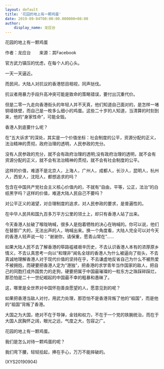 ```yaml
---
layout: default
title: '花园的地上有一颗鸡蛋'
date: 2019-09-04T00:00:00.000000+08:00
author:
    display_name: 龙应台
---
```


花园的地上有一颗鸡蛋

作者：龙应台　　来源：其Facebook

官方武力镇压的忧虑，在每个人的心头。

一天一天逼近。

而民间，大陆人对抗议的香港怒目相视，同声挞伐。

抗议者用暴力手段升高冲突可能是致命的策略错误，要付出沉重代价。

但是二零一九走向香港街头的年轻人并不天真，他们知道自己面对的，是怎样一堵铜墙铁壁，而自己是一枚多么细小的鸡蛋。这些二十岁的人知道，当清算的时刻到来，他的“身家性命”，可能全毁。

香港人到底要什么呢？

在“五大诉求”的深处，其实是一个价值坐标：社会制度的公平，资源分配的正义，法治精神的贯彻，政府治理的透明，人民参政的充分。

没有人民参政的充分，就不会有政府治理的透明;没有政府治理的透明，就不会有资源分配的正义，就不会有法治精神的贯彻，就不会有社会制度的公平。

这样的价值，难道不是北京人，上海人，广州人，成都人，长沙人，昆明人，杭州人，西安人，沈阳人，都想追求的吗？

包含在中国共产党社会主义核心价值内的，不就有“自由，平等，公正，法治”的白纸黑字吗？这样的价值，难道大陆人民自己不要吗？

对公平正义的渴望，对合理制度的追求，对人民参政的要求，是普遍性的。

在中华人民共和国九百多万平方公里的领土上，却只有香港人站了出来。

今天香港人扯破了喉咙呐喊，很多人是抱着牺牲的决心在呐喊的。你可以说，他们在替那广大的，无法出声的人，呐喊出来。换一个角度看，大陆人完全可以对今天的香港人轻声说一句：“谢谢你，请保重，愿青山常在”……

如果大陆人民不去了解香港的筚路褴褛艰辛历史，不去认识香港人本有的浓厚原乡情义，不去认真思考一向以“和理非”闻名全球的香港人为什么被逼向了街头，不去真诚地理解香港人对于现代价值的坚持在乎，不去谦虚地反省自己为什么不被热爱不被拥抱，而硬要把香港人定为“港独”，把香港的求学青年当作国家的敌人，把自己的同胞打成外国势力的走狗，硬要把属于中国最璀璨的一粒东方之珠踩碎踩烂，那恐怕是二十一世纪崛起的中国最不幸的粗暴和愚昧了。

这，哪里是全世界对中国怀抱善良愿望的人，愿意见到的呢？

如果把香港当敌人对付，用武力处理，那恐怕不是香港背叛了他的“祖国”，而是他的“祖国”背叛了香港。

大国之为大国，绝对不在于导弹，金钱和权力，不在于一个党的铁腕统治，而在于大国人民胸怀之阔，眼光之远，气度之大，包容之广。

花园的地上有一颗鸡蛋。

我们是怎么对待一颗鸡蛋的呢？

我们弯下腰，轻轻拾起，捧在手心，万万不能摔破的。

(XYS20190904)

